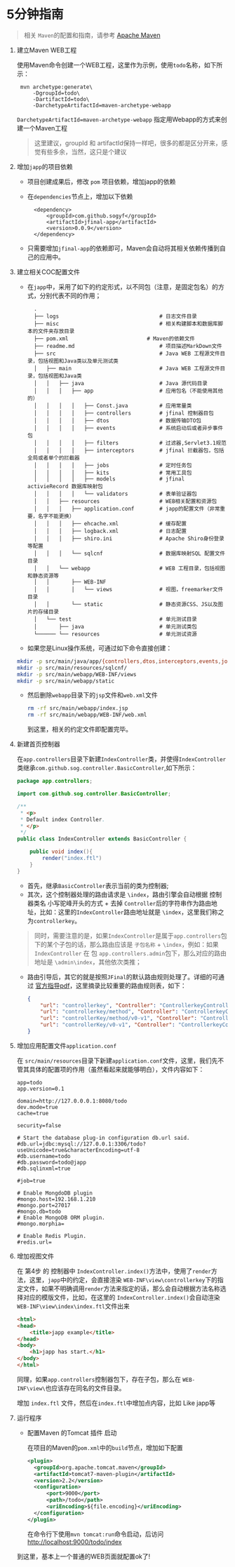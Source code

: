 # 5分钟指南

> 相关 `Maven`的配置和指南，请参考 [Apache Maven](http://maven.apache.org)

1. 建立Maven WEB工程
  
	使用Maven命令创建一个WEB工程，这里作为示例，使用`todo`名称，如下所示：
	
		mvn archetype:generate\
			-DgroupId=todo\
			-DartifactId=todo\
			-DarchetypeArtifactId=maven-archetype-webapp
	
	`DarchetypeArtifactId=maven-archetype-webapp` 指定用Webapp的方式来创建一个Maven工程
	
	> 这里建议，groupId 和 artifactId保持一样吧，很多的都是区分开来，感觉有些多余，当然，这只是个建议

2. 增加`japp`的项目依赖

	- 项目创建成果后，修改 `pom` 项目依赖，增加japp的依赖
	- 在`dependencies`节点上，增加以下依赖
		
			<dependency>
				<groupId>com.github.sogyf</groupId>
				<artifactId>jfinal-app</artifactId>
				<version>0.0.9</version>
			</dependency>
	- 只需要增加`jfinal-app`的依赖即可，Maven会自动将其相关依赖传播到自己的应用中。

3. 建立相关COC配置文件
	
	- 在`japp`中，采用了如下的约定形式，以不同包（注意，是固定包名）的方式，分别代表不同的作用；
	
			.
			├── logs								# 日志文件目录
			├── misc								# 相关构建脚本和数据库脚本的文件夹存放目录
			├── pom.xml							# Maven的依赖文件
			├── readme.md 							# 项目描述MarkDown文件
			├── src 								# Java WEB 工程源文件目录，包括视图和Java类以及单元测试类
			│   ├── main							# Java WEB 工程源文件目录，包括视图和Java类
			│   │   ├── java						# Java 源代码目录
			│   │   │   ├── app						# 应用包名（不能使用其他的）
			│   │   │   │   ├── Const.java 			# 应用常量类
			│   │   │   │   ├── controllers 		# jfinal 控制器目包
			│   │   │   │   ├── dtos  				# 数据传输DTO包
			│   │   │   │   ├── events				# 系统启动后或者异步事件包
			│   │   │   │   ├── filters 			# 过滤器,Servlet3.1规范
			│   │   │   │   ├── interceptors 		# jfinal 拦截器包，包括全局或者单个的拦截器
			│   │   │   │   ├── jobs 				# 定时任务包
			│   │   │   │   ├── kits 				# 常用工具包
			│   │   │   │   ├── models 				# jfinal activieRecord 数据库映射包
			│   │   │   │   └── validators 			# 表单验证器包
			│   │   ├── resources 					# WEB相关配置和资源包
			│   │   │   ├── application.conf 		# japp的配置文件（非常重要，名字不能更换）
			│   │   │   ├── ehcache.xml 			# 缓存配置
			│   │   │   ├── logback.xml    			# 日志配置
			│   │   │   ├── shiro.ini 				# Apache Shiro身份登录等配置
			│   │   │   └── sqlcnf 					# 数据库映射SQL 配置文件目录
			│   │   └── webapp  					# WEB 工程目录，包括视图和静态资源等
			│   │       ├── WEB-INF
			│   │       │   └── views				# 视图，freemarker文件目录
			│   │       └── static 					# 静态资源CSS、JS以及图片的存储目录
			│   └── test							# 单元测试目录
			│       ├── java						# 单元测试类包
			└────── └── resources					# 单元测试资源
   
   - 如果您是Linux操作系统，可通过如下命令直接创建：
	
	``` bash
	mkdir -p src/main/java/app/{controllers,dtos,interceptors,events,jobs,kits,models,validators}
	mkdir -p src/main/resources/sqlcnf/
	mkdir -p src/main/webapp/WEB-INF/views
	mkdir -p src/main/webapp/static
   	```

   - 然后删除`webapp`目录下的`jsp`文件和`web.xml`文件
     
     ``` bash
     rm -rf src/main/webapp/index.jsp 
     rm -rf src/main/webapp/WEB-INF/web.xml
     ```

     到这里，相关的约定文件即配置完毕。

4. 新建首页控制器
	
	在`app.controllers`目录下新建`IndexController`类，并使得`IndexController`类继承`com.github.sog.controller.BasicController`,如下所示：

	``` java
	package app.controllers;

	import com.github.sog.controller.BasicController;

	/**
	 * <p>
	 * Default index Controller.
	 * </p>
	 */
	public class IndexController extends BasicController {

		public void index(){
		    render("index.ftl")
		}
	}
	```

	- 首先，继承`BasicController`表示当前的类为控制器;
	- 其次，这个控制器处理的路由请求是 `\index`，路由引擎会自动根据 控制器类名 小写驼峰开头的方式 + 去掉 `Controller`后的字符串作为路由地址，比如：这里的`IndexController`路由地址就是 `\index`，这里我们称之为`controllerkey`。
	> 同时，需要注意的是，如果`IndexController`是属于`app.controllers`包下的某个子包的话，那么路由应该是 `子包名称` + `\index`，例如：如果 `IndexController` 在 包 `app.controllers.admin`包下，那么对应的路由地址是 `\admin\index`，其他依次类推；
	- 路由引导后，其它的就是按照`JFinal`的默认路由规则处理了。详细的可通过	[官方指导pdf](http://www.jfinal.com/download/man_15)，这里摘录比较重要的路由规则表，如下：
	
		``` json
		{
			"url": "controllerkey", "Controller": "ControllerkeyController.index()",
			"url": "controllerkey/method", "Controller": "ControllerkeyController.method()",
			"url": "controllerKey/method/v0-v1", "Controller": "ControllerkeyController.method(),所带 url 参数值为：v0-v1",
			"url": "controllerKey/v0-v1", "Controller": "ControllerkeyController.index(),所带 url 参数值为：v0-v1",
		}

		```
6. 增加应用配置文件`application.conf`

	在 `src/main/resources`目录下新建`application.conf`文件，这里，我们先不管其具体的配置项的作用（虽然看起来就能够明白），文件内容如下：

	``` properties
	app=todo
	app.version=0.1

	domain=http://127.0.0.0.1:8080/todo
	dev.mode=true
	cache=true

	security=false

	# Start the database plug-in configuration db.url said.
	#db.url=jdbc:mysql://127.0.0.1:3306/todo?useUnicode=true&characterEncoding=utf-8
	#db.username=todo
	#db.password=todo@japp
	#db.sqlinxml=true

	#job=true

	# Enable MongdoDB plugin
	#mongo.host=192.168.1.210
	#mongo.port=27017
	#mongo.db=todo
	# Enable MongoDB ORM plugin.
	#mongo.morphia=

	# Enable Redis Plugin.
	#redis.url=
	```

5. 增加视图文件
	
	在 第4步 的 控制器中 `IndexController.index()`方法中，使用了`render`方法，这里，`japp`中的约定，会直接渲染 	`WEB-INF\view\controllerkey`下的指定文件，如果不明确调用`render`方法来指定的话，那么会自动根据方法名称选择对应的模版文件，比如，在这里的 `IndexController.index()`会自动渲染 `WEB-INF\view\index\index.ftl`文件出来

	``` html
	<html>
	<head>
		<title>japp example</title>
	</head>
	<body>
		<h1>japp has start.</h1>
	</body>
	</html>
	```

	同理，如果`app.controllers`控制器包下，存在子包，那么在 `WEB-INF\view\`也应该存在同名的文件目录。

	增加 `index.ftl` 文件，然后在`index.ftl`中增加点内容，比如 Like japp等

6. 运行程序
	
	- 配置Maven 的Tomcat 插件 启动
	  	
	  在项目的Maven的`pom.xml`中的`build`节点，增加如下配置

	  ``` xml
	  <plugin>
	  	<groupId>org.apache.tomcat.maven</groupId>
	  	<artifactId>tomcat7-maven-plugin</artifactId>
	  	<version>2.2</version>
	  	<configuration>
	  		<port>9000</port>
	  		<path>/todo</path>
	  		<uriEncoding>${file.encoding}</uriEncoding>
	  	</configuration>
	  </plugin>
	  ```

	  在命令行下使用`mvn tomcat:run`命令启动，后访问[http://localhost:9000/todo/index](http://localhost:9000/todo/index)

	到这里，基本上一个普通的WEB页面就配置ok了!

